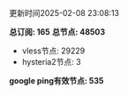 更新时间2025-02-08 23:08:13

**总订阅: 165**
**总节点: 48503**
- vless节点: 29229
- hysteria2节点: 3

**google ping有效节点: 535**

